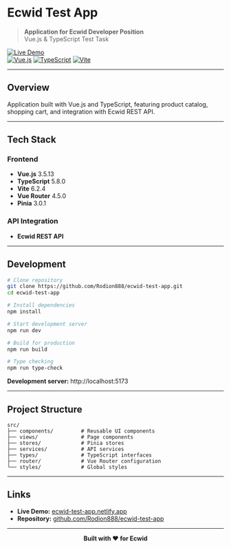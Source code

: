 # Ecwid Test App

> **Application for Ecwid Developer Position**  
> Vue.js & TypeScript Test Task

[![Live Demo](https://img.shields.io/badge/Live_Demo-ecwid--test--app.netlify.app-blue?style=for-the-badge)](https://ecwid-test-app.netlify.app/)
<br/>
[![Vue.js](https://img.shields.io/badge/Vue.js-3.5.13-green?style=flat-square&logo=vue.js)](https://vuejs.org/)
[![TypeScript](https://img.shields.io/badge/TypeScript-5.8.0-blue?style=flat-square&logo=typescript)](https://www.typescriptlang.org/)
[![Vite](https://img.shields.io/badge/Vite-6.2.4-purple?style=flat-square&logo=vite)](https://vitejs.dev/)

---

## Overview

Application built with Vue.js and TypeScript, featuring product catalog, shopping cart, and integration with Ecwid REST API.

---

## Tech Stack

### Frontend
- **Vue.js** 3.5.13
- **TypeScript** 5.8.0
- **Vite** 6.2.4
- **Vue Router** 4.5.0
- **Pinia** 3.0.1

### API Integration
- **Ecwid REST API**

---

## Development

```bash
# Clone repository
git clone https://github.com/Rodion888/ecwid-test-app.git
cd ecwid-test-app

# Install dependencies
npm install

# Start development server
npm run dev

# Build for production
npm run build

# Type checking
npm run type-check
```

**Development server:** http://localhost:5173

---

## Project Structure

```
src/
├── components/         # Reusable UI components
├── views/              # Page components
├── stores/             # Pinia stores
├── services/           # API services
├── types/              # TypeScript interfaces
├── router/             # Vue Router configuration
└── styles/             # Global styles
```

---

## Links

- **Live Demo:** [ecwid-test-app.netlify.app](https://ecwid-test-app.netlify.app/)
- **Repository:** [github.com/Rodion888/ecwid-test-app](https://github.com/Rodion888/ecwid-test-app)

---

<div align="center">

**Built with ❤️ for Ecwid**

</div>

